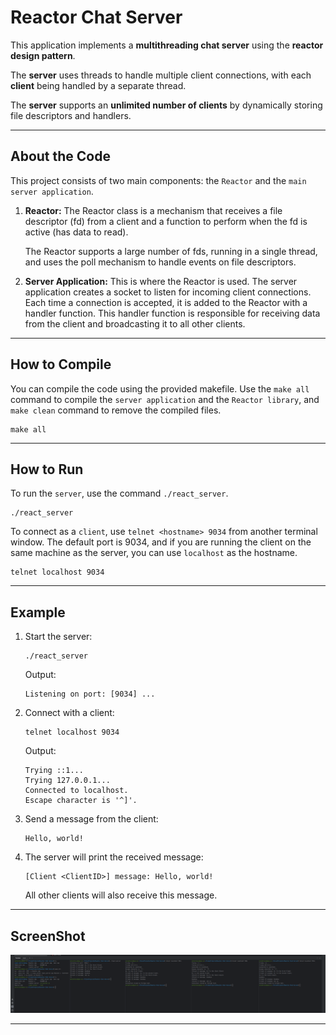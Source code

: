 # Reactor Chat Server

This application implements a **multithreading chat server** using the **reactor design pattern**.

The **server** uses threads to
handle multiple client connections, with each **client** being handled by a separate thread.

The **server** supports an **unlimited number of clients** by dynamically storing file descriptors and handlers.

---

## About the Code

This project consists of two main components: the `Reactor` and the `main server application`.

1. **Reactor:** The Reactor class is a mechanism that receives a file descriptor (fd) from a client and a function to
   perform when the fd is active (has data to read).

   The Reactor supports a large number of fds, running in a single thread, and uses the poll mechanism to handle events
   on file descriptors.

2. **Server Application:** This is where the Reactor is used.
   The server application creates a socket to listen for incoming client connections. Each time a connection is
   accepted, it is added to the Reactor with a handler function.
   This handler function is responsible for receiving data from the client and broadcasting it to all other clients.

---

## How to Compile

You can compile the code using the provided makefile. Use the `make all` command to compile the `server application` and
the `Reactor library`, and `make clean` command to remove the compiled files.

```shell
make all
```

---

## How to Run

To run the `server`, use the command `./react_server`.

```shell
./react_server
```

To connect as a `client`, use `telnet <hostname> 9034` from another terminal window. The default port is 9034, and if
you are running the client on the same machine as the server, you can use `localhost` as the hostname.

```shell
telnet localhost 9034
```

---

## Example

1. Start the server:

    ```shell
    ./react_server
    ```

   Output:

    ```shell
    Listening on port: [9034] ...
    ```

2. Connect with a client:

    ```shell
    telnet localhost 9034
    ```

   Output:

    ```shell
    Trying ::1...
    Trying 127.0.0.1...
    Connected to localhost.
    Escape character is '^]'.
    ```

3. Send a message from the client:

    ```shell
    Hello, world!
    ```

4. The server will print the received message:

    ```shell
    [Client <ClientID>] message: Hello, world!
    ```

   All other clients will also receive this message.

---

## ScreenShot
![ReactorChatServer.png](ReactorChatServer.png)

---

